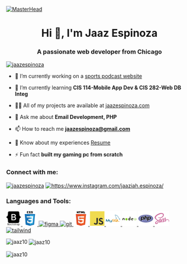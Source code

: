 [![MasterHead](https://thumbs.gfycat.com/BetterHandmadeGull-size_restricted.gif)](https://jaazespinoza.com/)
<h1 align="center">Hi 👋, I'm Jaaz Espinoza</h1>
<h3 align="center">A passionate web developer from Chicago</h3>
<p align="left"> <a href="https://twitter.com/jaazespinoza" target="blank"><img src="https://img.shields.io/twitter/follow/jaazespinoza?logo=twitter&style=for-the-badge" alt="jaazespinoza" /></a> </p>

- 🔭 I’m currently working on a [sports podcast website](https://lafieradeportiva.com/)

- 🌱 I’m currently learning **CIS 114-Mobile App Dev & CIS 282-Web DB Integ**

- 👨‍💻 All of my projects are available at [jaazespinoza.com](https://jaazespinoza.com/)

- 💬 Ask me about **Email Development, PHP**

- 📫 How to reach me **jaazespinoza@gmail.com**

- 📄 Know about my experiences [Resume](https://drive.google.com/file/d/1d3AWffSoa0ec8yOXV5rCKNHzJbC44WDh/view?usp=share_link)

- ⚡ Fun fact **built my gaming pc from scratch**

<h3 align="left">Connect with me:</h3>
<p align="left">
<a href="https://twitter.com/jaazespinoza" target="blank"><img align="center" src="https://raw.githubusercontent.com/rahuldkjain/github-profile-readme-generator/master/src/images/icons/Social/twitter.svg" alt="jaazespinoza" height="30" width="40" /></a>
<a href="https://instagram.com/https://www.instagram.com/jaaziah.espinoza/" target="blank"><img align="center" src="https://raw.githubusercontent.com/rahuldkjain/github-profile-readme-generator/master/src/images/icons/Social/instagram.svg" alt="https://www.instagram.com/jaaziah.espinoza/" height="30" width="40" /></a>
</p>

<h3 align="left">Languages and Tools:</h3>
<p align="left"> <a href="https://getbootstrap.com" target="_blank" rel="noreferrer"> <img src="https://raw.githubusercontent.com/devicons/devicon/master/icons/bootstrap/bootstrap-plain-wordmark.svg" alt="bootstrap" width="40" height="40"/> </a> <a href="https://www.w3schools.com/css/" target="_blank" rel="noreferrer"> <img src="https://raw.githubusercontent.com/devicons/devicon/master/icons/css3/css3-original-wordmark.svg" alt="css3" width="40" height="40"/> </a> <a href="https://www.figma.com/" target="_blank" rel="noreferrer"> <img src="https://www.vectorlogo.zone/logos/figma/figma-icon.svg" alt="figma" width="40" height="40"/> </a> <a href="https://git-scm.com/" target="_blank" rel="noreferrer"> <img src="https://www.vectorlogo.zone/logos/git-scm/git-scm-icon.svg" alt="git" width="40" height="40"/> </a> <a href="https://www.w3.org/html/" target="_blank" rel="noreferrer"> <img src="https://raw.githubusercontent.com/devicons/devicon/master/icons/html5/html5-original-wordmark.svg" alt="html5" width="40" height="40"/> </a> <a href="https://developer.mozilla.org/en-US/docs/Web/JavaScript" target="_blank" rel="noreferrer"> <img src="https://raw.githubusercontent.com/devicons/devicon/master/icons/javascript/javascript-original.svg" alt="javascript" width="40" height="40"/> </a> <a href="https://www.mysql.com/" target="_blank" rel="noreferrer"> <img src="https://raw.githubusercontent.com/devicons/devicon/master/icons/mysql/mysql-original-wordmark.svg" alt="mysql" width="40" height="40"/> </a> <a href="https://nodejs.org" target="_blank" rel="noreferrer"> <img src="https://raw.githubusercontent.com/devicons/devicon/master/icons/nodejs/nodejs-original-wordmark.svg" alt="nodejs" width="40" height="40"/> </a> <a href="https://www.php.net" target="_blank" rel="noreferrer"> <img src="https://raw.githubusercontent.com/devicons/devicon/master/icons/php/php-original.svg" alt="php" width="40" height="40"/> </a> <a href="https://sass-lang.com" target="_blank" rel="noreferrer"> <img src="https://raw.githubusercontent.com/devicons/devicon/master/icons/sass/sass-original.svg" alt="sass" width="40" height="40"/> </a> <a href="https://tailwindcss.com/" target="_blank" rel="noreferrer"> <img src="https://www.vectorlogo.zone/logos/tailwindcss/tailwindcss-icon.svg" alt="tailwind" width="40" height="40"/> </a> </p>

<p><img align="left" src="https://github-readme-stats.vercel.app/api/top-langs?username=jaaz10&show_icons=true&theme=synthwave&locale=en&layout=compact" alt="jaaz10" /></p>

<p>&nbsp;<img align="center" src="https://github-readme-stats.vercel.app/api?username=jaaz10&show_icons=true&locale=en" alt="jaaz10" /></p>

<p><img align="center" src="https://github-readme-streak-stats.herokuapp.com/?user=jaaz10&theme=dark" alt="jaaz10" /></p>
